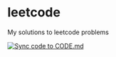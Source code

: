 # leetcode
My solutions to leetcode problems

[![Sync code to CODE.md](https://github.com/CJ8664/leetcode/actions/workflows/main.yml/badge.svg?event=push)](https://github.com/CJ8664/leetcode/actions/workflows/main.yml)
